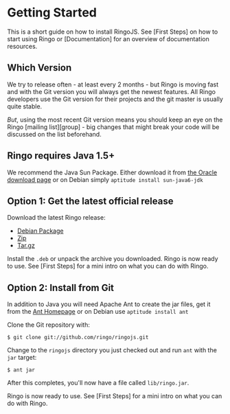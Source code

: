 # Getting Started

This is a short guide on how to install RingoJS. See [First Steps] on how to start using Ringo or [Documentation] for an overview of documentation resources.

Which Version
-------------

We try to release often - at least every 2 months - but Ringo is moving fast and with the Git version you will always get the newest features. All Ringo developers use the Git version for their projects and the git master is usually quite stable.

*But*, using the most recent Git version means you should keep an eye on the Ringo [mailing list][group] - big changes that might break your code will be discussed on the list beforehand.

[ant]: http://ant.apache.org/
[github]: |http://github.com/ringo/ringojs

## Ringo requires Java 1.5+

We recommend the Java Sun Package. Either download it from [the Oracle download page](http://www.oracle.com/technetwork/java/javase/downloads/jdk6-jsp-136632.html) or on Debian simply `aptitude install sun-java6-jdk`
  
## Option 1: Get the latest official release

Download the latest Ringo release:

  * [Debian Package](http://github.com/downloads/ringo/ringojs/ringojs_0.6-1_all.deb)
  * [Zip](http://github.com/downloads/ringo/ringojs/ringojs-0.6.zip)
  * [Tar.gz](http://github.com/downloads/ringo/ringojs/ringojs-0.6.tar.gz)

Install the `.deb` or unpack the archive you downloaded. Ringo is now ready to use. See [First Steps] for a mini intro on what you can do with Ringo.

## Option 2: Install from Git

In addition to Java you will need Apache Ant to create the jar files, get it from the [Ant Homepage][ant] or on Debian use `aptitude install ant`

Clone the Git repository with:

    $ git clone git://github.com/ringo/ringojs.git

Change to the `ringojs` directory you just checked out and run `ant` with the `jar` target:

    $ ant jar

After this completes, you'll now have a file called `lib/ringo.jar`. 

Ringo is now ready to use. See [First Steps] for a mini intro on what you can do with Ringo.
